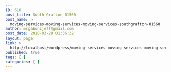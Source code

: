 ```yaml
---
ID: 616
post_title: South Grafton 01560
post_name: >
  moving-services-moving-services-moving-services-southgrafton-01560
author: mrgabonijeff@gmail.com
post_date: 2018-03-28 01:36:32
layout: page
link: >
  http://localhost/wordpress/moving-services-moving-services-moving-services-southgrafton-01560/
published: true
tags: [ ]
categories: [ ]
---
```

